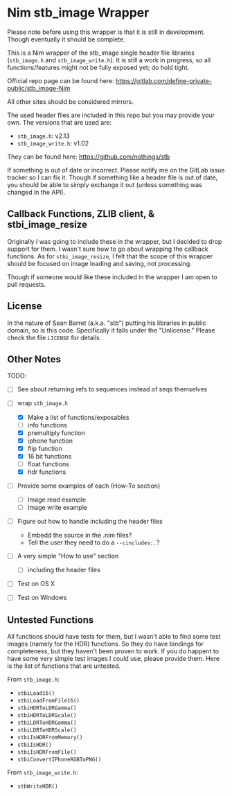 Nim stb_image Wrapper
=====================

Please note before using this wrapper is that it is still in development.
Though eventually it should be complete.

This is a Nim wrapper of the stb_image single header file libraries
(`stb_image.h` and `stb_image_write.h`).  It is still a work in progress, so
all functions/features might not be fully exposed yet; do hold tight.


Official repo page can be found here:
https://gitlab.com/define-private-public/stb_image-Nim

All other sites should be considered mirrors.

The used header files are included in this repo but you may provide your own.
The versions that are used are:

 - `stb_image.h`: v2.13
 - `stb_image_write.h`: v1.02

They can be found here: https://github.com/nothings/stb

If something is out of date or incorrect.  Please notify me on the GitLab issue
tracker so I can fix it.  Though if something like a header file is out of date,
you should be able to simply exchange it out (unless something was changed in
the API).


Callback Functions, ZLIB client, & stbi_image_resize
----------------------------------------------------

Originally I was going to include these in the wrapper, but I decided to drop
support for them.  I wasn't sure how to go about wrapping the callback
functions.  As for `stbi_image_resize`, I felt that the scope of this wrapper
should be focused on image loading and saving, not processing.

Though if someone would like these included in the wrapper I am open to pull
requests.


License
-------

In the nature of Sean Barret (a.k.a. "stb") putting his libraries in public
domain, so is this code.  Specifically it falls under the "Unlicense."  Please
check the file `LICENSE` for details.


Other Notes
-----------

TODO:
 - [ ] See about returning refs to sequences instead of seqs themselves
 - [ ] wrap `stb_image.h`
   - [x] Make a list of functions/exposables
   - [ ] info functions
   - [x] premultiply function
   - [x] iphone function
   - [x] flip function
   - [X] 16 bit functions
   - [ ] float functions
   - [X] hdr functions
 - [ ] Provide some examples of each (How-To section)
   - [ ] Image read example
   - [ ] Image write example
 - [ ] Figure out how to handle including the header files
   - Embedd the source in the .nim files?
   - Tell the user they need to do a `--cincludes:.`?
 - [ ] A very simple "How to use" section
   - [ ] including the header files
 - [ ] Test on OS X
 - [ ] Test on Windows


Untested Functions
------------------

All functions should have tests for them, but I wasn't able to find some test
images (namely for the HDR) functions.  So they do have bindings for
completeness, but they haven't been proven to work.  If you do happent to have
some very simple test images I could use, please provide them.  Here is the list
of functions that are untested.

From `stb_image.h`:
 - `stbiLoad16()`
 - `stbiLoadFromFile16()`
 - `stbiHDRToLDRGamma()`
 - `stbiHDRToLDRScale()`
 - `stbiLDRToHDRGamma()`
 - `stbiLDRToHDRScale()`
 - `stbiIsHDRFromMemory()`
 - `stbiIsHDR()`
 - `stbiIsHDRFromFile()`
 - `stbiConvertIPhoneRGBToPNG()`

From `stb_image_write.h`:
 - `stbWriteHDR()`

